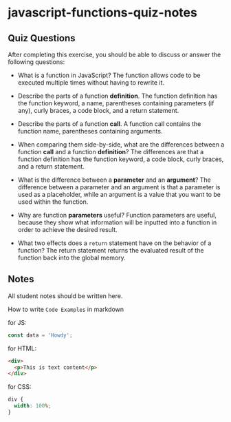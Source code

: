 # javascript-functions-quiz-notes

## Quiz Questions

After completing this exercise, you should be able to discuss or answer the following questions:

- What is a function in JavaScript?
  The function allows code to be executed multiple times without having to rewrite it.

- Describe the parts of a function **definition**.
  The function definition has the function keyword, a name, parentheses containing parameters (if any), curly braces, a code block, and a return statement.

- Describe the parts of a function **call**.
  A function call contains the function name, parentheses containing arguments.

- When comparing them side-by-side, what are the differences between a function **call** and a function **definition**?
  The differences are that a function definition has the function keyword, a code block, curly braces, and a return statement.

- What is the difference between a **parameter** and an **argument**?
  The difference between a parameter and an argument is that a parameter is used as a placeholder, while an argument is a value that you want to be used within the function.

- Why are function **parameters** useful?
  Function parameters are useful, because they show what information will be inputted into a function in order to achieve the desired result.

- What two effects does a `return` statement have on the behavior of a function?
  The return statement returns the evaluated result of the function back into the global memory.

## Notes

All student notes should be written here.

How to write `Code Examples` in markdown

for JS:

```javascript
const data = 'Howdy';
```

for HTML:

```html
<div>
  <p>This is text content</p>
</div>
```

for CSS:

```css
div {
  width: 100%;
}
```

